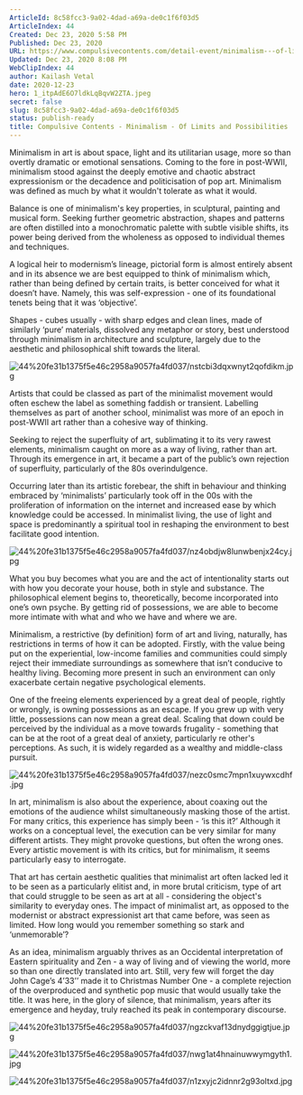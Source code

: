 ```yaml
---
ArticleId: 8c58fcc3-9a02-4dad-a69a-de0c1f6f03d5
ArticleIndex: 44
Created: Dec 23, 2020 5:58 PM
Published: Dec 23, 2020
URL: https://www.compulsivecontents.com/detail-event/minimalism---of-limits-and-possibilities/
Updated: Dec 23, 2020 8:08 PM
WebClipIndex: 44
author: Kailash Vetal
date: 2020-12-23
hero: 1_itpAdE6O7ldkLqBqvW2ZTA.jpeg
secret: false
slug: 8c58fcc3-9a02-4dad-a69a-de0c1f6f03d5
status: publish-ready
title: Compulsive Contents - Minimalism - Of Limits and Possibilities
---
```

Minimalism in art is about space, light and its utilitarian usage, more so than overtly dramatic or emotional sensations. Coming to the fore in post-WWII, minimalism stood against the deeply emotive and chaotic abstract expressionism or the decadence and politicisation of pop art. Minimalism was defined as much by what it wouldn't tolerate as what it would.

Balance is one of minimalism's key properties, in sculptural, painting and musical form. Seeking further geometric abstraction, shapes and patterns are often distilled into a monochromatic palette with subtle visible shifts, its power being derived from the wholeness as opposed to individual themes and techniques.

A logical heir to modernism’s lineage, pictorial form is almost entirely absent and in its absence we are best equipped to think of minimalism which, rather than being defined by certain traits, is better conceived for what it doesn’t have. Namely, this was self-expression - one of its foundational tenets being that it was ‘objective’.

Shapes - cubes usually - with sharp edges and clean lines, made of similarly ‘pure’ materials, dissolved any metaphor or story, best understood through minimalism in architecture and sculpture, largely due to the aesthetic and philosophical shift towards the literal.

![44%20fe31b1375f5e46c2958a9057fa4fd037/nstcbi3dqxwnyt2qofdikm.jpg](44%20fe31b1375f5e46c2958a9057fa4fd037/nstcbi3dqxwnyt2qofdikm.jpg)

Artists that could be classed as part of the minimalist movement would often eschew the label as something faddish or transient. Labelling themselves as part of another school, minimalist was more of an epoch in post-WWII art rather than a cohesive way of thinking.

Seeking to reject the superfluity of art, sublimating it to its very rawest elements, minimalism caught on more as a way of living, rather than art. Through its emergence in art, it became a part of the public’s own rejection of superfluity, particularly of the 80s overindulgence.

Occurring later than its artistic forebear, the shift in behaviour and thinking embraced by ‘minimalists’ particularly took off in the 00s with the proliferation of information on the internet and increased ease by which knowledge could be accessed. In minimalist living, the use of light and space is predominantly a spiritual tool in reshaping the environment to best facilitate good intention.

![44%20fe31b1375f5e46c2958a9057fa4fd037/nz4obdjw8lunwbenjx24cy.jpg](44%20fe31b1375f5e46c2958a9057fa4fd037/nz4obdjw8lunwbenjx24cy.jpg)

What you buy becomes what you are and the act of intentionality starts out with how you decorate your house, both in style and substance. The philosophical element begins to, theoretically, become incorporated into one’s own psyche. By getting rid of possessions, we are able to become more intimate with what and who we have and where we are.

Minimalism, a restrictive (by definition) form of art and living, naturally, has restrictions in terms of how it can be adopted. Firstly, with the value being put on the experiential, low-income families and communities could simply reject their immediate surroundings as somewhere that isn’t conducive to healthy living. Becoming more present in such an environment can only exacerbate certain negative psychological elements.

One of the freeing elements experienced by a great deal of people, rightly or wrongly, is owning possessions as an escape. If you grew up with very little, possessions can now mean a great deal. Scaling that down could be perceived by the individual as a move towards frugality - something that can be at the root of a great deal of anxiety, particularly re other's perceptions. As such, it is widely regarded as a wealthy and middle-class pursuit.

![44%20fe31b1375f5e46c2958a9057fa4fd037/nezc0smc7mpn1xuywxcdhf.jpg](44%20fe31b1375f5e46c2958a9057fa4fd037/nezc0smc7mpn1xuywxcdhf.jpg)

In art, minimalism is also about the experience, about coaxing out the emotions of the audience whilst simultaneously masking those of the artist. For many critics, this experience has simply been - ‘is this it?’ Although it works on a conceptual level, the execution can be very similar for many different artists. They might provoke questions, but often the wrong ones. Every artistic movement is with its critics, but for minimalism, it seems particularly easy to interrogate.

That art has certain aesthetic qualities that minimalist art often lacked led it to be seen as a particularly elitist and, in more brutal criticism, type of art that could struggle to be seen as art at all - considering the object's similarity to everyday ones. The impact of minimalist art, as opposed to the modernist or abstract expressionist art that came before, was seen as limited. How long would you remember something so stark and ‘unmemorable’?

As an idea, minimalism arguably thrives as an Occidental interpretation of Eastern spirituality and Zen - a way of living and of viewing the world, more so than one directly translated into art. Still, very few will forget the day John Cage’s 4’33’’ made it to Christmas Number One - a complete rejection of the overproduced and synthetic pop music that would usually take the title. It was here, in the glory of silence, that minimalism, years after its emergence and heyday, truly reached its peak in contemporary discourse.

![44%20fe31b1375f5e46c2958a9057fa4fd037/ngzckvaf13dnydggigtjue.jpg](44%20fe31b1375f5e46c2958a9057fa4fd037/ngzckvaf13dnydggigtjue.jpg)

![44%20fe31b1375f5e46c2958a9057fa4fd037/nwg1at4hnainuwwymgyth1.jpg](44%20fe31b1375f5e46c2958a9057fa4fd037/nwg1at4hnainuwwymgyth1.jpg)

![44%20fe31b1375f5e46c2958a9057fa4fd037/n1zxyjc2idnnr2g93oltxd.jpg](44%20fe31b1375f5e46c2958a9057fa4fd037/n1zxyjc2idnnr2g93oltxd.jpg)
